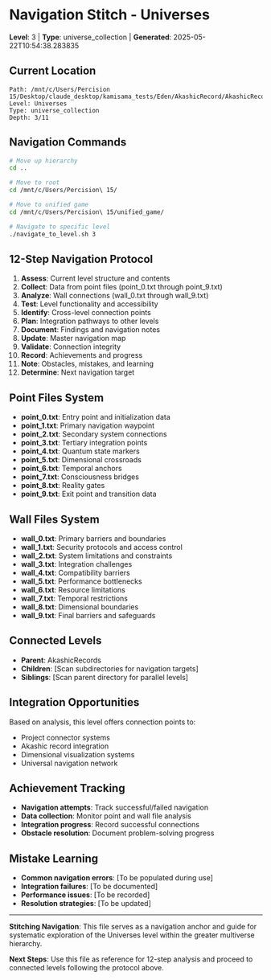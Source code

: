 # Navigation Stitch - Universes
**Level**: 3 | **Type**: universe_collection | **Generated**: 2025-05-22T10:54:38.283835

## Current Location
```
Path: /mnt/c/Users/Percision 15/Desktop/claude_desktop/kamisama_tests/Eden/AkashicRecord/AkashicRecords/Universes
Level: Universes
Type: universe_collection
Depth: 3/11
```

## Navigation Commands
```bash
# Move up hierarchy
cd ..

# Move to root
cd /mnt/c/Users/Percision\ 15/

# Move to unified game
cd /mnt/c/Users/Percision\ 15/unified_game/

# Navigate to specific level
./navigate_to_level.sh 3
```

## 12-Step Navigation Protocol
1. **Assess**: Current level structure and contents
2. **Collect**: Data from point files (point_0.txt through point_9.txt)
3. **Analyze**: Wall connections (wall_0.txt through wall_9.txt)
4. **Test**: Level functionality and accessibility
5. **Identify**: Cross-level connection points
6. **Plan**: Integration pathways to other levels
7. **Document**: Findings and navigation notes
8. **Update**: Master navigation map
9. **Validate**: Connection integrity
10. **Record**: Achievements and progress
11. **Note**: Obstacles, mistakes, and learning
12. **Determine**: Next navigation target

## Point Files System
- **point_0.txt**: Entry point and initialization data
- **point_1.txt**: Primary navigation waypoint
- **point_2.txt**: Secondary system connections
- **point_3.txt**: Tertiary integration points
- **point_4.txt**: Quantum state markers
- **point_5.txt**: Dimensional crossroads
- **point_6.txt**: Temporal anchors
- **point_7.txt**: Consciousness bridges
- **point_8.txt**: Reality gates
- **point_9.txt**: Exit point and transition data

## Wall Files System
- **wall_0.txt**: Primary barriers and boundaries
- **wall_1.txt**: Security protocols and access control
- **wall_2.txt**: System limitations and constraints
- **wall_3.txt**: Integration challenges
- **wall_4.txt**: Compatibility barriers
- **wall_5.txt**: Performance bottlenecks
- **wall_6.txt**: Resource limitations
- **wall_7.txt**: Temporal restrictions
- **wall_8.txt**: Dimensional boundaries
- **wall_9.txt**: Final barriers and safeguards

## Connected Levels
- **Parent**: AkashicRecords
- **Children**: [Scan subdirectories for navigation targets]
- **Siblings**: [Scan parent directory for parallel levels]

## Integration Opportunities
Based on analysis, this level offers connection points to:
- Project connector systems
- Akashic record integration
- Dimensional visualization systems
- Universal navigation network

## Achievement Tracking
- **Navigation attempts**: Track successful/failed navigation
- **Data collection**: Monitor point and wall file analysis
- **Integration progress**: Record successful connections
- **Obstacle resolution**: Document problem-solving progress

## Mistake Learning
- **Common navigation errors**: [To be populated during use]
- **Integration failures**: [To be documented]
- **Performance issues**: [To be recorded]
- **Resolution strategies**: [To be updated]

---
**Stitching Navigation**: This file serves as a navigation anchor and guide for systematic exploration of the Universes level within the greater multiverse hierarchy.

**Next Steps**: Use this file as reference for 12-step analysis and proceed to connected levels following the protocol above.
